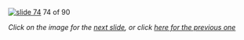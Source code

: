 [![slide 74](https://dl.dropboxusercontent.com/u/2977490/presentations/cookbook/img74.jpg)](75.md)
74 of 90

_Click on the image for the [next slide](75.md), or click [here for the previous one](73.md)_